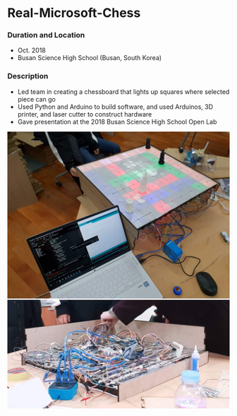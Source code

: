 # Real-Microsoft-Chess

### Duration and Location
- Oct. 2018
- Busan Science High School (Busan, South Korea)

### Description
-	Led team in creating a chessboard that lights up squares where selected piece can go
-	Used Python and Arduino to build software, and used Arduinos, 3D printer, and laser cutter to construct hardware
- Gave presentation at the 2018 Busan Science High School Open Lab

![demo](https://github.com/stellagarden/Real-Microsoft-Chess/blob/c73d7f7d07128cad8b6ef6cb2d90846386df51c3/demo.jpg)
![bottom of the product](https://github.com/stellagarden/Real-Microsoft-Chess/blob/c73d7f7d07128cad8b6ef6cb2d90846386df51c3/bottom%20of%20the%20product.jpg)

